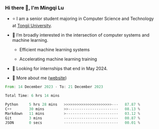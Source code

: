 ### Hi there 👋, I'm Mingqi Lu

- :star: I am a senior student majoring in Computer Science and Technology at [Tongji University](https://en.tongji.edu.cn/p/#/).

- :thinking: I’m broadly interested in the intersection of computer systems and machine learning.

  - Efficient machine learning systems

  - Accelerating machine learning training

- :seedling: Looking for internships that end in May 2024.

- 💬 More about me ([website](https://lmqqqqqq.github.io/))

<!--START_SECTION:waka-->

```rust
From: 14 December 2023 - To: 21 December 2023

Total Time: 6 hrs 14 mins

Python     5 hrs 28 mins   >>>>>>>>>>>>>>>>>>>>>>---   87.87 %
C++        30 mins         >>-----------------------   08.13 %
Markdown   11 mins         >------------------------   03.12 %
Git        3 mins          -------------------------   00.87 %
JSON       0 secs          -------------------------   00.01 %
```

<!--END_SECTION:waka-->

